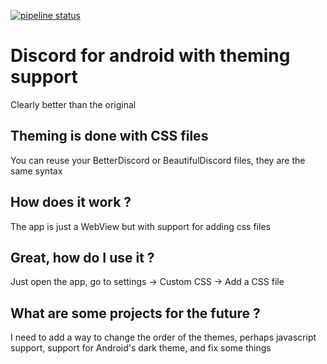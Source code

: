 [![pipeline status](https://gitlab.com/srgoti/discord-android/badges/master/pipeline.svg)](https://gitlab.com/srgoti/discord-android/-/commits/master)

# Discord for android with theming support

Clearly better than the original

## Theming is done with CSS files

You can reuse your BetterDiscord or BeautifulDiscord files, they are the same syntax

## How does it work ?

The app is just a WebView but with support for adding css files

## Great, how do I use it ?

Just open the app, go to settings -> Custom CSS -> Add a CSS file

## What are some projects for the future ?

I need to add a way to change the order of the themes, perhaps javascript support, support for Android's dark theme, and fix some things
